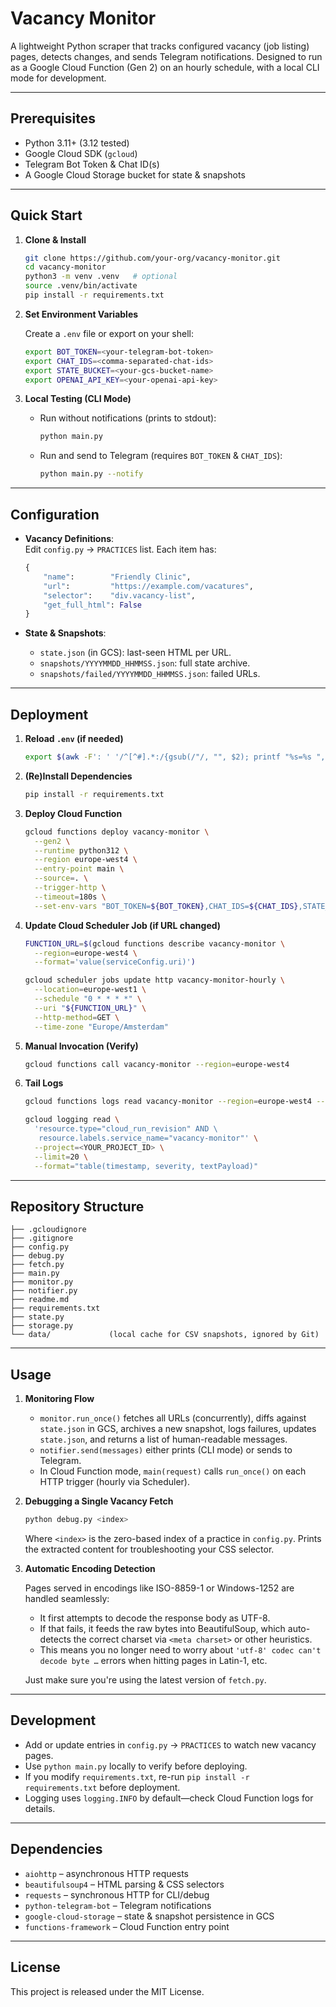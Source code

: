 # Vacancy Monitor

A lightweight Python scraper that tracks configured vacancy (job listing) pages, detects changes, and sends Telegram notifications. Designed to run as a Google Cloud Function (Gen 2) on an hourly schedule, with a local CLI mode for development.

---

## Prerequisites

* Python 3.11+ (3.12 tested)
* Google Cloud SDK (`gcloud`)
* Telegram Bot Token & Chat ID(s)
* A Google Cloud Storage bucket for state & snapshots

---

## Quick Start

1. **Clone & Install**

   ```bash
   git clone https://github.com/your-org/vacancy-monitor.git
   cd vacancy-monitor
   python3 -m venv .venv   # optional
   source .venv/bin/activate
   pip install -r requirements.txt
   ```

2. **Set Environment Variables**

   Create a `.env` file or export on your shell:

   ```bash
   export BOT_TOKEN=<your-telegram-bot-token>
   export CHAT_IDS=<comma-separated-chat-ids>
   export STATE_BUCKET=<your-gcs-bucket-name>
   export OPENAI_API_KEY=<your-openai-api-key>
   ```

3. **Local Testing (CLI Mode)**

   * Run without notifications (prints to stdout):

     ```bash
     python main.py
     ```

   * Run and send to Telegram (requires `BOT_TOKEN` & `CHAT_IDS`):

     ```bash
     python main.py --notify
     ```

---

## Configuration

* **Vacancy Definitions**:  
  Edit `config.py` → `PRACTICES` list. Each item has:

  ```python
  {
      "name":        "Friendly Clinic",
      "url":         "https://example.com/vacatures",
      "selector":    "div.vacancy-list",
      "get_full_html": False
  }
  ```

* **State & Snapshots**:

  * `state.json` (in GCS): last-seen HTML per URL.
  * `snapshots/YYYYMMDD_HHMMSS.json`: full state archive.
  * `snapshots/failed/YYYYMMDD_HHMMSS.json`: failed URLs.

---

## Deployment

1. **Reload `.env` (if needed)**

   ```bash
   export $(awk -F': ' '/^[^#].*:/{gsub(/"/, "", $2); printf "%s=%s ", $1, $2}' env.yaml)
   ```

2. **(Re)Install Dependencies**

   ```bash
   pip install -r requirements.txt
   ```

3. **Deploy Cloud Function**

   ```bash
   gcloud functions deploy vacancy-monitor \
     --gen2 \
     --runtime python312 \
     --region europe-west4 \
     --entry-point main \
     --source=. \
     --trigger-http \
     --timeout=180s \
     --set-env-vars "BOT_TOKEN=${BOT_TOKEN},CHAT_IDS=${CHAT_IDS},STATE_BUCKET=${STATE_BUCKET},OPENAI_API_KEY=${OPENAI_API_KEY}"
   ```

4. **Update Cloud Scheduler Job (if URL changed)**

   ```bash
   FUNCTION_URL=$(gcloud functions describe vacancy-monitor \
     --region=europe-west4 \
     --format='value(serviceConfig.uri)')

   gcloud scheduler jobs update http vacancy-monitor-hourly \
     --location=europe-west1 \
     --schedule "0 * * * *" \
     --uri "${FUNCTION_URL}" \
     --http-method=GET \
     --time-zone "Europe/Amsterdam"
   ```

5. **Manual Invocation (Verify)**

   ```bash
   gcloud functions call vacancy-monitor --region=europe-west4
   ```

6. **Tail Logs**

   ```bash
   gcloud functions logs read vacancy-monitor --region=europe-west4 --limit=20

   gcloud logging read \
     'resource.type="cloud_run_revision" AND \
      resource.labels.service_name="vacancy-monitor"' \
     --project=<YOUR_PROJECT_ID> \
     --limit=20 \
     --format="table(timestamp, severity, textPayload)"
   ```

---

## Repository Structure

```
├── .gcloudignore
├── .gitignore
├── config.py
├── debug.py
├── fetch.py
├── main.py
├── monitor.py
├── notifier.py
├── readme.md
├── requirements.txt
├── state.py
├── storage.py
└── data/             (local cache for CSV snapshots, ignored by Git)
```

---

## Usage

1. **Monitoring Flow**

   * `monitor.run_once()` fetches all URLs (concurrently), diffs against `state.json` in GCS, archives a new snapshot, logs failures, updates `state.json`, and returns a list of human-readable messages.
   * `notifier.send(messages)` either prints (CLI mode) or sends to Telegram.
   * In Cloud Function mode, `main(request)` calls `run_once()` on each HTTP trigger (hourly via Scheduler).

2. **Debugging a Single Vacancy Fetch**

   ```bash
   python debug.py <index>
   ```

   Where `<index>` is the zero-based index of a practice in `config.py`.
   Prints the extracted content for troubleshooting your CSS selector.

3. **Automatic Encoding Detection**

   Pages served in encodings like ISO-8859-1 or Windows-1252 are handled seamlessly:

   * It first attempts to decode the response body as UTF-8.
   * If that fails, it feeds the raw bytes into BeautifulSoup, which auto-detects the correct charset via `<meta charset>` or other heuristics.
   * This means you no longer need to worry about `'utf-8' codec can't decode byte …` errors when hitting pages in Latin-1, etc.

   Just make sure you're using the latest version of `fetch.py`.

---

## Development

* Add or update entries in `config.py` → `PRACTICES` to watch new vacancy pages.
* Use `python main.py` locally to verify before deploying.
* If you modify `requirements.txt`, re-run `pip install -r requirements.txt` before deployment.
* Logging uses `logging.INFO` by default—check Cloud Function logs for details.

---

## Dependencies

* `aiohttp` – asynchronous HTTP requests  
* `beautifulsoup4` – HTML parsing & CSS selectors  
* `requests` – synchronous HTTP for CLI/debug  
* `python-telegram-bot` – Telegram notifications  
* `google-cloud-storage` – state & snapshot persistence in GCS  
* `functions-framework` – Cloud Function entry point

---

## License

This project is released under the MIT License.
